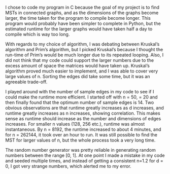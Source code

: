 I chose to code my program in C because the goal of my project is to find MSTs in connected graphs, and as the dimensions of the graphs become larger, the time taken for the program to compile become longer. This program would probably have been simpler to complete in Python, but the estimated runtime for the larger graphs would have taken half a day to compile which is way too long. 

With regards to my choice of algorithm, I was debating between Kruskal’s algorithm and Prim’s algorithm, but I picked Kruskal’s because I thought the run-time of Prim’s would be much longer due to its repeated looping. Also, I did not think that my code could support the larger numbers due to the excess amount of space the matrices would have taken up. Kruskal’s algorithm proved much easier to implement, and I was able to cover very large values of n. Sorting the edges did take some time, but it was an agreeable trade-off.

I played around with the number of sample edges in my code to see if I could make the runtime more efficient. I started off with n = 50, = 20 and then finally found that the optimum number of sample edges is 14. Two obvious observations are that runtime greatly increases as d increases, and runtime greatly increases as n increases, showing correlation. This makes sense as runtime should increase as the number and dimensions of edges increases. For smaller n values (128, 256 etc.), runtime was almost instantaneous. By n = 8192, the runtime increased to about 4 minutes, and for n = 262144, it took over an hour to run. It was still possible to find the MST for larger values of n, but the whole process took a very long time.

The random number generator was pretty reliable in generating random numbers between the range [0, 1]. At one point I made a mistake in my code and seeded multiple times, and instead of getting a consistent n=1.2 for d = 0, I got very strange numbers, which alerted me to my error.
